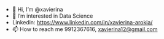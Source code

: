 - 👋 Hi, I’m @xavierina
- 👀 I’m interested in Data Science
- Linkedin: https://www.linkedin.com/in/xavierina-arokia/
- 📫 How to reach me 9912367616, xavierina12@gmail.com

<!---
xavierina12/xavierina12 is a ✨ special ✨ repository because its `README.md` (this file) appears on your GitHub profile.
You can click the Preview link to take a look at your changes.
--->
